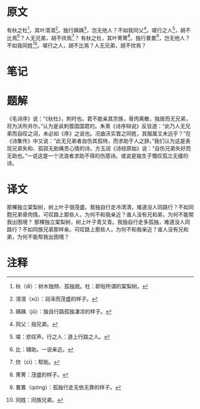 # 原文
有杕之杜[^1]，其叶湑湑[^2]。独行踽踽[^3]，岂无他人？不如我同父[^4]。嗟行之人[^5]，胡不比焉[^6]？人无兄弟，胡不佽焉[^7]？
有杕之杜，其叶菁菁[^8]。独行睘睘[^9]，岂无他人？不如我同姓[^10]。嗟行之人，胡不比焉？人无兄弟，胡不佽焉？
# 笔记

# 题解
《毛诗序》说：“《杕杜》，刺时也。君不能亲其宗族，骨肉离散，独居而无兄弟，将为沃所并尔。”认为是讽刺晋国国君的。朱熹《诗序辩说》反驳道：“此乃人无兄弟而自叹之词，未必如《序》之说也。况曲沃实晋之同姓，其服属又未远乎？”在《诗集传》中又说：“此无兄弟者自伤其孤特，而求助于人之辞。”我们认为这是表现兄弟失和、孤寂无助痛苦心情的诗。方玉润《诗经原始》说：“自伤兄弟失好而无助也。”一说这是一个流浪者求助不得的伤感诗。或说是独生子慨叹孤立无援的诗。
# 译文
那棵独立棠梨树，树上叶子很茂盛。我独自行走冷清清，难道没人同路行？不如同胞兄弟骨肉情。可叹路上那些人，为何不和我亲近？谁人没有兄和弟，为何不能帮我出困境？
那棵独立棠梨树，树上叶子青又青。我独自行走多孤独，难道没人同路行？不如同族兄弟那样亲。可叹路上那些人，为何不和我亲近？谁人没有兄和弟，为何不能帮我出困境？
# 注释

[^1]: 杕（dì）：树木独特、孤独貌。杜：即俗所谓的棠梨树。
[^2]: 湑湑（xǔ）：润泽而茂盛的样子。
[^3]: 踽踽（jǔ）：独自行路孤独凄凉的样子。
[^4]: 同父：指兄弟。
[^5]: 嗟：悲叹声。行之人：道上行路之人。
[^6]: 比：辅助。一说亲近。
[^7]: 佽（cì）：帮助。
[^8]: 菁菁：茂盛的样子。
[^9]: 睘睘（qióng）：孤独行走无依无靠的样子。
[^10]: 同姓：同族兄弟。